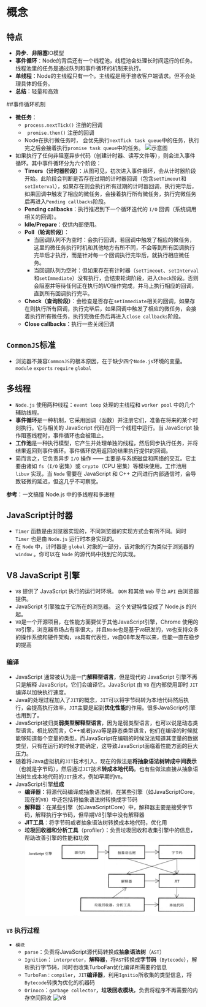 # 概念
## 特点
- **异步**、**非阻塞**IO模型
- **事件循环**：Node的背后还有一个线程池，线程池会处理长时间运行的任务。线程池里的任务是通过队列和事件循环的机制来执行。
- **单线程**：Node的主线程只有一个。主线程是用于接收客户端请求。但不会处理具体的任务。
- **总结**：轻量和高效

##事件循环机制
- **微任务**：
  - `process.nextTick()` 注册的回调
  - ` promise.then()` 注册的回调
  - Node在执行微任务时， 会优先执行`nextTick task queue`中的任务，执行完之后会接着执行`promise task queue`中的任务。
![示意图](https://www.hepengfei.net/wp-content/uploads/2021/01/33.png)
- 如果执行了任何非阻塞异步代码（创建计时器、读写文件等），则会进入事件循环。其中事件循环分为六个阶段：
  - **Timers（计时器阶段）**：从图可见，初次进入事件循环，会从计时器阶段开始。此阶段会判断是否存在过期的计时器回调（包含`setTimeout`和`setInterval`），如果存在则会执行所有过期的计时器回调，执行完毕后，如果回调中触发了相应的微任务，会接着执行所有微任务，执行完微任务后再进入`Pending callbacks`阶段。
  - **Pending callbacks**：执行推迟到下一个循环迭代的 `I/O` 回调（系统调用相关的回调）。
  - **Idle/Prepare**：仅供内部使用。
  - **Poll（轮询阶段）**：
    - 当回调队列不为空时：会执行回调，若回调中触发了相应的微任务，这里的微任务执行时机和其他地方有所不同，不会等到所有回调执行完毕后才执行，而是针对每一个回调执行完毕后，就执行相应微任务。
    - 当回调队列为空时：但如果存在有计时器（`setTimeout`、`setInterval`和`setImmediate`）没有执行，会结束轮询阶段，进入`Check`阶段。否则会阻塞并等待任何正在执行的I/O操作完成，并马上执行相应的回调，直到所有回调执行完毕。
  - **Check（查询阶段）**：会检查是否存在`setImmediate`相关的回调，如果存在则执行所有回调，执行完毕后，如果回调中触发了相应的微任务，会接着执行所有微任务，执行完微任务后再进入`Close callbacks`阶段。
  - **Close callbacks**：执行一些关闭回调

## `CommonJS`标准
- 浏览器不兼容`CommonJS`的根本原因，在于缺少四个`Node.js`环境的变量。 `module` `exports` `require` `global`

## 多线程
- `Node.js` 使用两种线程：`event loop` 处理的主线程和 `worker pool` 中的几个辅助线程。
- **事件循环**是一种机制，它采用回调（函数）并注册它们，准备在将来的某个时刻执行。它与相关的 JavaScript 代码在同一个线程中运行。当 JavaScript 操作阻塞线程时，事件循环也会被阻止。
- **工作池**是一种执行模型，它产生并处理单独的线程，然后同步执行任务，并将结果返回到事件循环。事件循环使用返回的结果执行提供的回调。
- 简而言之，它负责异步 `I/O` 操作 —— 主要是与系统磁盘和网络的交互。它主要由诸如 `fs`（`I/O` 密集）或 `crypto`（CPU 密集）等模块使用。工作池用 `libuv` 实现，当 `Node` 需要在 JavaScript 和 C++ 之间进行内部通信时，会导致轻微的延迟，但这几乎不可察觉。

**参考**：<a src = "https://segmentfault.com/a/1190000021462627">一文搞懂 Node.js 中的多线程和多进程</a>

## JavaScript计时器
- `Timer` 函数是由浏览器实现的，不同浏览器的实现方式会有所不同。同时 `Timer` 也是由 `Node.js` 运行时本身实现的。
- 在 `Node` 中，计时器是 `global` 对象的一部分，该对象的行为类似于浏览器的 `window` 。你可以在 `Node` 的源代码中找到它的实现。

## V8 JavaScript 引擎
- `V8` 提供了 JavaScript 执行的运行时环境。 `DOM` 和其他 `Web` 平台 `API` 由浏览器提供。
- JavaScript 引擎独立于它所在的浏览器。 这个关键特性促成了 Node.js 的兴起。
- `V8`是一个开源项目，在性能方面要优于其他JavaScript引擎，Chrome 使用的`V8`引擎，浏览器市场占有率很大，并且`Node`也是基于`V8`研发的，`V8`也支持众多的操作系统和硬件架构，`V8`具有代表性，`V8`自08年发布以来，性能一直在稳步的提高
### 编译
- JavaScript 通常被认为是一门**解释型语言**，但是现代的 JavaScript 引擎不再只是解释 JavaScript，它们会编译它。JavaScript 由 `V8` 在内部使用即时 `JIT` 编译以加快执行速度。
- Java的处理过程加入了`JIT`的概念，`JIT`可以将字节码转为本地代码然后执行，会提高执行效率，`JIT`主要是起到**优化性能**的作用。很多JavaScript引擎也用到了。
- JavaScript被归类**弱类型解释型语言**，因为是弱类型语言，也可以说是动态类型语言。相比较而言，C++或者java等是静态类型语言，他们在编译的时候就能够知道每个变量的类型。而JavaScript在编辑的时候没法知道其变量的数据类型，只有在运行的时候才能确定，这导致JavaScript面临着性能方面的巨大压力。
- 随着将Java虚拟机的`JIT`技术引入，现在的做法是**将抽象语法树转成中间表示**（也就是字节码），然后通过`JIT`技术**转成本地代码**。也有些做法直接从抽象语法树生成本地代码的`JIT`技术，例如早期的`V8`。
- JavaScript引擎**组成**
  - **编译器**：将源代码编译成抽象语法树，在某些引擎（如JavaScriptCore，现在的`V8`）中还包括将抽象语法树转换成字节码
  - **解释器**：在某些引擎（如JavaScriptCore）中，解释器主要是接受字节码，解释执行字节码，但早期V8引擎中没有解释器
  - **JIT工具**：将字节码或者抽象语法树转换成本地代码，优化用
  - **垃圾回收器和分析工具**（profiler）：负责垃圾回收和收集引擎中的信息，帮助改善引擎的性能和功效
![编译过程](https://raw.githubusercontent.com/DengSongsong/Blogs/master/images/v8/JavaScript%E5%BC%95%E6%93%8E%E7%BC%96%E8%AF%91%E8%BF%87%E7%A8%8B.png)
### `V8` 执行过程
- `模块`
  - `parse`：负责将JavaScript源代码转换成**抽象语法树**（`AST`）
  - `Ignition`： `interpreter`，**解释器**，将`AST`转换成**字节码**（`Bytecode`），解析执行字节码，同时也收集TurboFan优化编译所需要的信息
  - `TurboFan：compiler`，`JIT`**编译器**，利用`Ignitio`所收集的类型信息，将`Bytecode`转换为优化的机器码
  - `Orinoco`：`garbage collector`，**垃圾回收模块**，负责将程序不再需要的内存空间回收
![V8]()